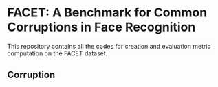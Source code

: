 # FACET: A Benchmark for Common Corruptions in Face Recognition
This repository contains all the codes for creation and evaluation metric computation on the FACET dataset.

## Corruption
